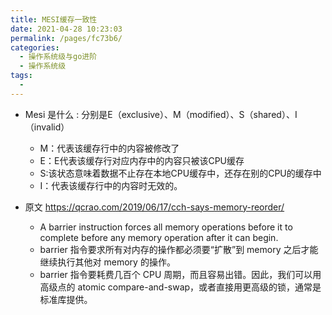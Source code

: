 ```yaml
---
title: MESI缓存一致性
date: 2021-04-28 10:23:03
permalink: /pages/fc73b6/
categories:
  - 操作系统级与go进阶
  - 操作系统级
tags:
  - 
---
```


* Mesi 是什么 : 分别是E（exclusive）、M（modified）、S（shared）、I（invalid）
  * M：代表该缓存行中的内容被修改了
  * E：E代表该缓存行对应内存中的内容只被该CPU缓存
  * S:该状态意味着数据不止存在本地CPU缓存中，还存在别的CPU的缓存中
  * I：代表该缓存行中的内容时无效的。


* 原文 https://qcrao.com/2019/06/17/cch-says-memory-reorder/
  * A barrier instruction forces all memory operations before it to complete before any memory operation after it can begin.
  * barrier 指令要求所有对内存的操作都必须要“扩散”到 memory 之后才能继续执行其他对 memory 的操作。
  * barrier 指令要耗费几百个 CPU 周期，而且容易出错。因此，我们可以用高级点的 atomic compare-and-swap，或者直接用更高级的锁，通常是标准库提供。


